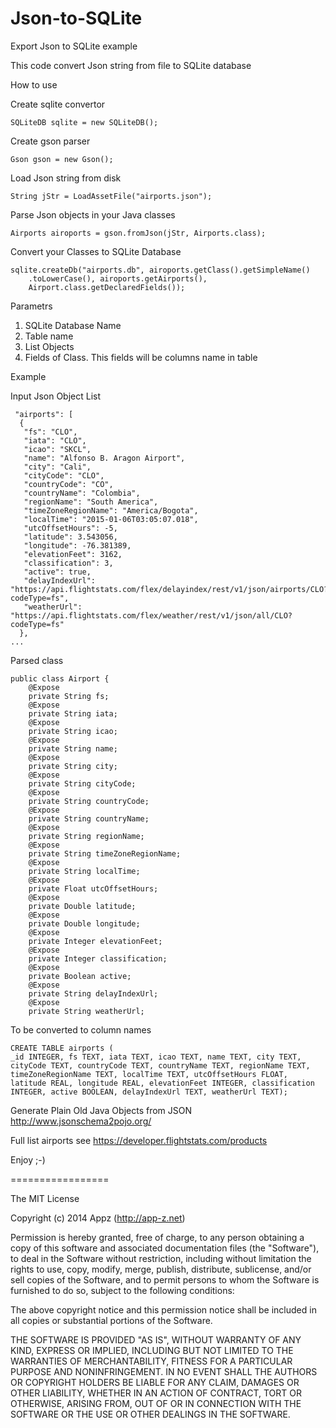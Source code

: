 Json-to-SQLite
==============

Export Json to SQLite example


This code convert Json string from file to SQLite database


How to use

Create sqlite convertor
```
SQLiteDB sqlite = new SQLiteDB();
```
Create gson parser
```
Gson gson = new Gson();
```
Load Json string from disk
```
String jStr = LoadAssetFile("airports.json");
```
Parse Json objects in your Java classes
```
Airports airoports = gson.fromJson(jStr, Airports.class);
```
Convert your Classes to SQLite Database
```
sqlite.createDb("airports.db", airoports.getClass().getSimpleName()
    .toLowerCase(), airoports.getAirports(),
    Airport.class.getDeclaredFields());
```
Parametrs

1. SQLite Database Name
2. Table name
3. List Objects
4. Fields of Class. This fields will be columns name in table

Example

Input Json Object List
```
 "airports": [
  {
   "fs": "CLO",
   "iata": "CLO",
   "icao": "SKCL",
   "name": "Alfonso B. Aragon Airport",
   "city": "Cali",
   "cityCode": "CLO",
   "countryCode": "CO",
   "countryName": "Colombia",
   "regionName": "South America",
   "timeZoneRegionName": "America/Bogota",
   "localTime": "2015-01-06T03:05:07.018",
   "utcOffsetHours": -5,
   "latitude": 3.543056,
   "longitude": -76.381389,
   "elevationFeet": 3162,
   "classification": 3,
   "active": true,
   "delayIndexUrl": "https://api.flightstats.com/flex/delayindex/rest/v1/json/airports/CLO?codeType=fs",
   "weatherUrl": "https://api.flightstats.com/flex/weather/rest/v1/json/all/CLO?codeType=fs"
  },
...
```

Parsed class
```
public class Airport {
	@Expose
	private String fs;
	@Expose
	private String iata;
	@Expose
	private String icao;
	@Expose
	private String name;
	@Expose
	private String city;
	@Expose
	private String cityCode;
	@Expose
	private String countryCode;
	@Expose
	private String countryName;
	@Expose
	private String regionName;
	@Expose
	private String timeZoneRegionName;
	@Expose
	private String localTime;
	@Expose
	private Float utcOffsetHours;
	@Expose
	private Double latitude;
	@Expose
	private Double longitude;
	@Expose
	private Integer elevationFeet;
	@Expose
	private Integer classification;
	@Expose
	private Boolean active;
	@Expose
	private String delayIndexUrl;
	@Expose
	private String weatherUrl;
```

To be converted to column names
```
CREATE TABLE airports (
_id INTEGER, fs TEXT, iata TEXT, icao TEXT, name TEXT, city TEXT, cityCode TEXT, countryCode TEXT, countryName TEXT, regionName TEXT, timeZoneRegionName TEXT, localTime TEXT, utcOffsetHours FLOAT, latitude REAL, longitude REAL, elevationFeet INTEGER, classification INTEGER, active BOOLEAN, delayIndexUrl TEXT, weatherUrl TEXT);
```

Generate Plain Old Java Objects from JSON http://www.jsonschema2pojo.org/

Full list airports see https://developer.flightstats.com/products

Enjoy ;-)

=================

The MIT License

Copyright (c) 2014 Appz (http://app-z.net)

Permission is hereby granted, free of charge, to any person obtaining a copy of this software and associated documentation files (the "Software"), to deal in the Software without restriction, including without limitation the rights to use, copy, modify, merge, publish, distribute, sublicense, and/or sell copies of the Software, and to permit persons to whom the Software is furnished to do so, subject to the following conditions:

The above copyright notice and this permission notice shall be included in all copies or substantial portions of the Software.

THE SOFTWARE IS PROVIDED "AS IS", WITHOUT WARRANTY OF ANY KIND, EXPRESS OR IMPLIED, INCLUDING BUT NOT LIMITED TO THE WARRANTIES OF MERCHANTABILITY, FITNESS FOR A PARTICULAR PURPOSE AND NONINFRINGEMENT. IN NO EVENT SHALL THE AUTHORS OR COPYRIGHT HOLDERS BE LIABLE FOR ANY CLAIM, DAMAGES OR OTHER LIABILITY, WHETHER IN AN ACTION OF CONTRACT, TORT OR OTHERWISE, ARISING FROM, OUT OF OR IN CONNECTION WITH THE SOFTWARE OR THE USE OR OTHER DEALINGS IN THE SOFTWARE.
